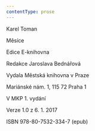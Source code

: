 ```yaml
---
contentType: prose
---
```


Karel Toman

Měsíce

Edice E-knihovna

Redakce Jaroslava Bednářová

Vydala Městská knihovna v Praze

Mariánské nám. 1, 115 72 Praha 1

V MKP 1. vydání

Verze 1.0 z 6. 1. 2017

ISBN 978-80-7532-334-7 (epub)

